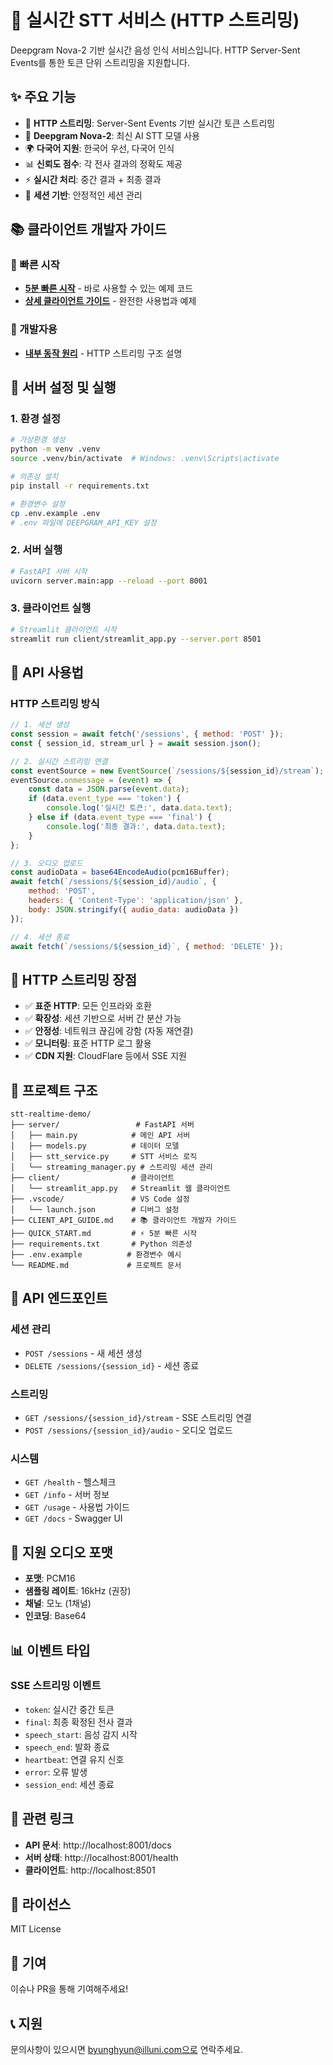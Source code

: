 # 🎤 실시간 STT 서비스 (HTTP 스트리밍)

Deepgram Nova-2 기반 실시간 음성 인식 서비스입니다. HTTP Server-Sent Events를 통한 토큰 단위 스트리밍을 지원합니다.

## ✨ 주요 기능

- 🌊 **HTTP 스트리밍**: Server-Sent Events 기반 실시간 토큰 스트리밍
- 🧠 **Deepgram Nova-2**: 최신 AI STT 모델 사용
- 🌍 **다국어 지원**: 한국어 우선, 다국어 인식
- 📊 **신뢰도 점수**: 각 전사 결과의 정확도 제공
- ⚡ **실시간 처리**: 중간 결과 + 최종 결과
- 🔄 **세션 기반**: 안정적인 세션 관리

## 📚 클라이언트 개발자 가이드

### 🚀 빠른 시작
- **[5분 빠른 시작](QUICK_START.md)** - 바로 사용할 수 있는 예제 코드
- **[상세 클라이언트 가이드](CLIENT_API_GUIDE.md)** - 완전한 사용법과 예제

### 🔧 개발자용
- **[내부 동작 원리](streaming_flow_explanation.md)** - HTTP 스트리밍 구조 설명

## 🚀 서버 설정 및 실행

### 1. 환경 설정

```bash
# 가상환경 생성
python -m venv .venv
source .venv/bin/activate  # Windows: .venv\Scripts\activate

# 의존성 설치
pip install -r requirements.txt

# 환경변수 설정
cp .env.example .env
# .env 파일에 DEEPGRAM_API_KEY 설정
```

### 2. 서버 실행

```bash
# FastAPI 서버 시작
uvicorn server.main:app --reload --port 8001
```

### 3. 클라이언트 실행

```bash
# Streamlit 클라이언트 시작
streamlit run client/streamlit_app.py --server.port 8501
```

## 📖 API 사용법

### HTTP 스트리밍 방식

```javascript
// 1. 세션 생성
const session = await fetch('/sessions', { method: 'POST' });
const { session_id, stream_url } = await session.json();

// 2. 실시간 스트리밍 연결
const eventSource = new EventSource(`/sessions/${session_id}/stream`);
eventSource.onmessage = (event) => {
    const data = JSON.parse(event.data);
    if (data.event_type === 'token') {
        console.log('실시간 토큰:', data.data.text);
    } else if (data.event_type === 'final') {
        console.log('최종 결과:', data.data.text);
    }
};

// 3. 오디오 업로드
const audioData = base64EncodeAudio(pcm16Buffer);
await fetch(`/sessions/${session_id}/audio`, {
    method: 'POST',
    headers: { 'Content-Type': 'application/json' },
    body: JSON.stringify({ audio_data: audioData })
});

// 4. 세션 종료
await fetch(`/sessions/${session_id}`, { method: 'DELETE' });
```

## 🌊 HTTP 스트리밍 장점

- ✅ **표준 HTTP**: 모든 인프라와 호환
- ✅ **확장성**: 세션 기반으로 서버 간 분산 가능
- ✅ **안정성**: 네트워크 끊김에 강함 (자동 재연결)
- ✅ **모니터링**: 표준 HTTP 로그 활용
- ✅ **CDN 지원**: CloudFlare 등에서 SSE 지원

## 📁 프로젝트 구조

```
stt-realtime-demo/
├── server/                 # FastAPI 서버
│   ├── main.py            # 메인 API 서버
│   ├── models.py          # 데이터 모델
│   ├── stt_service.py     # STT 서비스 로직
│   └── streaming_manager.py # 스트리밍 세션 관리
├── client/                # 클라이언트
│   └── streamlit_app.py   # Streamlit 웹 클라이언트
├── .vscode/               # VS Code 설정
│   └── launch.json        # 디버그 설정
├── CLIENT_API_GUIDE.md    # 📚 클라이언트 개발자 가이드
├── QUICK_START.md         # ⚡ 5분 빠른 시작
├── requirements.txt       # Python 의존성
├── .env.example          # 환경변수 예시
└── README.md             # 프로젝트 문서
```

## 🔧 API 엔드포인트

### 세션 관리
- `POST /sessions` - 새 세션 생성
- `DELETE /sessions/{session_id}` - 세션 종료

### 스트리밍
- `GET /sessions/{session_id}/stream` - SSE 스트리밍 연결
- `POST /sessions/{session_id}/audio` - 오디오 업로드

### 시스템
- `GET /health` - 헬스체크
- `GET /info` - 서버 정보
- `GET /usage` - 사용법 가이드
- `GET /docs` - Swagger UI

## 🎯 지원 오디오 포맷

- **포맷**: PCM16
- **샘플링 레이트**: 16kHz (권장)
- **채널**: 모노 (1채널)
- **인코딩**: Base64

## 📊 이벤트 타입

### SSE 스트리밍 이벤트
- `token`: 실시간 중간 토큰
- `final`: 최종 확정된 전사 결과
- `speech_start`: 음성 감지 시작
- `speech_end`: 발화 종료
- `heartbeat`: 연결 유지 신호
- `error`: 오류 발생
- `session_end`: 세션 종료

## 🔗 관련 링크

- **API 문서**: http://localhost:8001/docs
- **서버 상태**: http://localhost:8001/health
- **클라이언트**: http://localhost:8501

## 📝 라이선스

MIT License

## 🤝 기여

이슈나 PR을 통해 기여해주세요!

## 📞 지원

문의사항이 있으시면 byunghyun@illuni.com으로 연락주세요.
